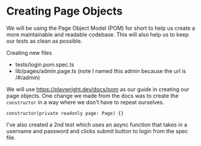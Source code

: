 # Creating Page Objects

We will be using the Page Object Model (POM) for short to help us create a more maintainable and readable codebase. This will also help us to keep our tests as clean as possible.

Creating new files

* tests/login.pom.spec.ts
* lib/pages/admin.page.ts (note I named this admin because the url is /#/admin)

We will use <https://playwright.dev/docs/pom> as our guide in creating our page objects. One change we made from the docs was to create the `constructor` in a way where we don't have to repeat ourselves.

`constructor(private readonly page: Page) {}`

I've also created a 2nd test which uses an async function that takes in a username and password and clicks submit button to login from the spec file.
